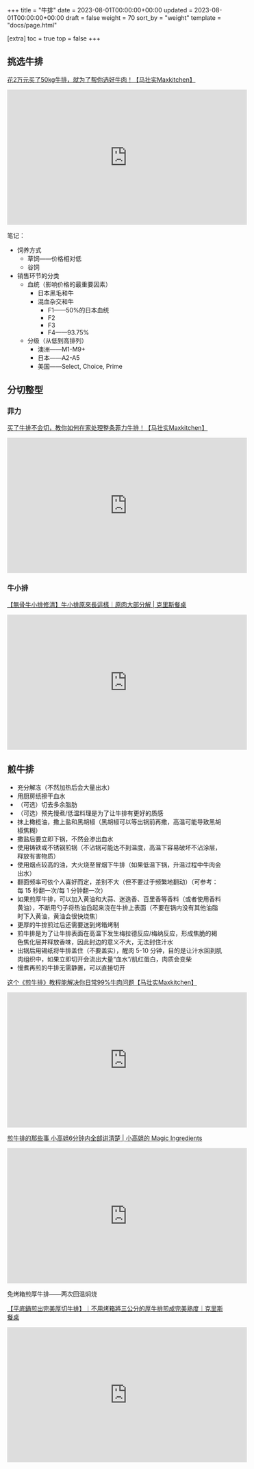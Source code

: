 +++
title = "牛排"
date = 2023-08-01T00:00:00+00:00
updated = 2023-08-01T00:00:00+00:00
draft = false
weight = 70
sort_by = "weight"
template = "docs/page.html"

[extra]
toc = true
top = false
+++

## 挑选牛排

[花2万元买了50kg牛排，就为了帮你选好牛肉！【马壮实Maxkitchen】 ](https://www.youtube.com/watch?v=Hz1RXYZBv3E)

<iframe width="560" height="315" src="https://www.youtube.com/embed/Hz1RXYZBv3E" title="YouTube video player" frameborder="0" allow="accelerometer; autoplay; clipboard-write; encrypted-media; gyroscope; picture-in-picture" allowfullscreen></iframe>

笔记：
- 饲养方式
	- 草饲——价格相对低
	- 谷饲
- 销售环节的分类
	- 血统（影响价格的最重要因素）
		- 日本黑毛和牛
		- 混血杂交和牛
			- F1——50%的日本血统
			- F2
			- F3
			- F4——93.75%
	- 分级（从低到高排列）
		- 澳洲——M1-M9+
		- 日本——A2-A5
		- 美国——Select, Choice, Prime


## 分切整型

### 菲力

[买了牛排不会切，教你如何在家处理整条菲力牛排！【马壮实Maxkitchen】 ](https://www.youtube.com/watch?v=ILu1Z7qa-Mo)

<iframe width="560" height="315" src="https://www.youtube.com/embed/ILu1Z7qa-Mo" title="YouTube video player" frameborder="0" allow="accelerometer; autoplay; clipboard-write; encrypted-media; gyroscope; picture-in-picture" allowfullscreen></iframe>

### 牛小排

[【無骨牛小排修清】牛小排原來長這樣｜原肉大部分解 | 克里斯餐桌](https://www.youtube.com/watch?v=2p6P5pi8Oy4)

<iframe width="560" height="315" src="https://www.youtube.com/embed/2p6P5pi8Oy4" title="YouTube video player" frameborder="0" allow="accelerometer; autoplay; clipboard-write; encrypted-media; gyroscope; picture-in-picture" allowfullscreen></iframe>


## 煎牛排

- 充分解冻（不然加热后会大量出水）
- 用厨房纸擦干血水
- （可选）切去多余脂肪
- （可选）预先慢煮/低温料理是为了让牛排有更好的质感
- 抹上橄榄油，撒上盐和黑胡椒（黑胡椒可以等出锅前再撒，高温可能导致黑胡椒焦糊）
- 撒盐后要立即下锅，不然会渗出血水
- 使用铸铁或不锈钢煎锅（不沾锅可能达不到温度，高温下容易破坏不沾涂层，释放有害物质）
- 使用烟点较高的油，大火烧至冒烟下牛排（如果低温下锅，升温过程中牛肉会出水）
- 翻面频率可依个人喜好而定，差别不大（但不要过于频繁地翻动）（可参考：每 15 秒翻一次/每 1 分钟翻一次）
- 如果煎厚牛排，可以加入黄油和大蒜、迷迭香、百里香等香料（或者使用香料黄油），不断用勺子将热油舀起来浇在牛排上表面（不要在锅内没有其他油脂时下入黄油，黄油会很快烧焦）
- 更厚的牛排煎过后还需要送到烤箱烤制
- 煎牛排是为了让牛排表面在高温下发生梅拉德反应/梅纳反应，形成焦脆的褐色焦化层并释放香味，因此封边的意义不大，无法封住汁水
- 出锅后用锡纸将牛排盖住（不要盖实），醒肉 5-10 分钟，目的是让汁水回到肌肉组织中，如果立即切开会流出大量“血水”/肌红蛋白，肉质会变柴
- 慢煮再煎的牛排无需静置，可以直接切开

[这个《煎牛排》教程能解决你日常99%牛肉问题【马壮实Maxkitchen】](https://www.youtube.com/watch?v=rtKsaHWTHG8)

<iframe width="560" height="315" src="https://www.youtube.com/embed/rtKsaHWTHG8" title="YouTube video player" frameborder="0" allow="accelerometer; autoplay; clipboard-write; encrypted-media; gyroscope; picture-in-picture" allowfullscreen></iframe>

[煎牛排的那些事 小高姐6分钟内全部讲清楚 | 小高姐的 Magic Ingredients](https://www.youtube.com/watch?v=PUCLToWjMKs)

<iframe width="560" height="315" src="https://www.youtube.com/embed/PUCLToWjMKs" title="YouTube video player" frameborder="0" allow="accelerometer; autoplay; clipboard-write; encrypted-media; gyroscope; picture-in-picture" allowfullscreen></iframe>

免烤箱煎厚牛排——两次回温焖烧

[【平底鍋煎出完美厚切牛排】｜不用烤箱將三公分的厚牛排煎成完美熟度｜克里斯餐桌](https://www.youtube.com/watch?v=PyJ2fOHhklE)

<iframe width="560" height="315" src="https://www.youtube.com/embed/PyJ2fOHhklE" title="YouTube video player" frameborder="0" allow="accelerometer; autoplay; clipboard-write; encrypted-media; gyroscope; picture-in-picture" allowfullscreen></iframe>


